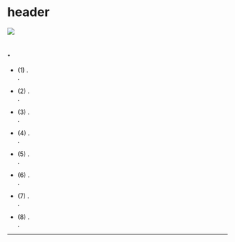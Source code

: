 

# header

![](https://github.com/RSGallery2/RSGallery2_Project/blob/master/Documentation/ImagesUsedInDoc/.png?raw=true) 



## .
* (1) .  
  .

* (2) .  
  .

* (3) .  
  .

* (4) .  
  .

* (5) .  
  .

* (6) .  
  .

* (7) .  
  .

* (8) .  
  .


---